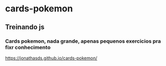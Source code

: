 # cards-pokemon
## Treinando js
### Cards pokemon, nada grande, apenas pequenos exercicios pra fixr conhecimento

https://jonathasds.github.io/cards-pokemon/




